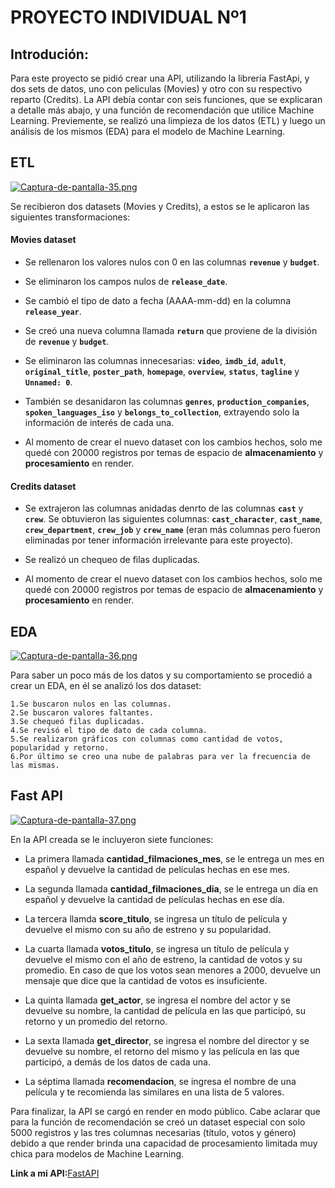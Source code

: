 # PROYECTO INDIVIDUAL Nº1

## Introdución:
Para este proyecto se pidió crear una API, utilizando la libreria FastApi, y dos sets de datos, uno con peliculas (Movies) y otro con su respectivo reparto (Credits). La API debía contar con seis funciones, que se explicaran a detalle más abajo, y una función de recomendación que utilice Machine Learning. Previemente, se realizó una limpieza de los datos (ETL) y luego un análisis de los mismos (EDA) para el modelo de Machine Learning.

## ETL
[![Captura-de-pantalla-35.png](https://i.postimg.cc/yxfvgFtY/Captura-de-pantalla-35.png)](https://postimg.cc/BPKxR1Jd)

Se recibieron dos datasets (Movies y Credits), a estos se le aplicaron las siguientes transformaciones:

#### Movies dataset
- Se rellenaron los valores nulos con 0 en las columnas **`revenue`** y **`budget`**.

- Se eliminaron los campos nulos de **`release_date`**.

- Se cambió el tipo de dato a fecha (AAAA-mm-dd) en la columna **`release_year`**.

- Se creó una nueva columna llamada  **`return`** que proviene de la división de **`revenue`** y **`budget`**.

- Se eliminaron las columnas innecesarias:  **`video`**, **`imdb_id`**,  **`adult`**, **`original_title`**, **`poster_path`**, **`homepage`**, **`overview`**, **`status`**, **`tagline`** y **`Unnamed: 0`**.

- También se desanidaron las columnas **`genres`**, **`production_companies`**, **`spoken_languages_iso`** y **`belongs_to_collection`**, extrayendo solo la información de interés de cada una.

- Al momento de crear el nuevo dataset con los cambios hechos, solo me quedé con 20000 registros por temas de espacio de **almacenamiento** y **procesamiento** en render.

#### Credits dataset
- Se extrajeron las columnas anidadas denrto de las columnas **`cast`** y  **`crew`**. Se obtuvieron las siguientes columnas: **`cast_character`**, **`cast_name`**, **` crew_department`**, **`crew_job`** y **`crew_name`** (eran más columnas pero fueron eliminadas por tener información irrelevante para este proyecto).

- Se realizó un chequeo de filas duplicadas.

- Al momento de crear el nuevo dataset con los cambios hechos, solo me quedé con 20000 registros por temas de espacio de **almacenamiento** y **procesamiento** en render.

## EDA
[![Captura-de-pantalla-36.png](https://i.postimg.cc/R0Np7BqL/Captura-de-pantalla-36.png)](https://postimg.cc/LqFVSGtJ)

Para saber un poco más de los datos y su comportamiento se procedió a crear un EDA, en él se analizó los dos dataset:

	1.Se buscaron nulos en las columnas.
	2.Se buscaron valores faltantes.
	3.Se chequeó filas duplicadas.
	4.Se revisó el tipo de dato de cada columna.
	5.Se realizaron gráficos con columnas como cantidad de votos, popularidad y retorno.
	6.Por último se creo una nube de palabras para ver la frecuencia de las mismas.

## Fast API
[![Captura-de-pantalla-37.png](https://i.postimg.cc/PrvbhQNK/Captura-de-pantalla-37.png)](https://postimg.cc/Vd10WMqb)

En la API creada se le incluyeron siete funciones:
- La primera llamada **cantidad_filmaciones_mes**, se le entrega un mes en español y devuelve la cantidad de películas hechas en ese mes.

- La segunda llamada **cantidad_filmaciones_dia**, se le entrega un día en español y devuelve la cantidad de películas hechas en ese día.

- La tercera llamda **score_titulo**, se ingresa un título de película y devuelve el mismo con su año de estreno y su popularidad.

- La cuarta llamada **votos_titulo**, se ingresa un título de película y devuelve el mismo con el año de estreno, la cantidad de votos y su promedio. En caso de que los votos sean menores a 2000, devuelve un mensaje que dice que la cantidad de votos es insuficiente.

- La quinta llamada **get_actor**, se ingresa el nombre del actor y se devuelve su nombre, la cantidad de película en las que participó, su retorno y un promedio del retorno.

- La sexta llamada **get_director**, se ingresa el nombre del director y se devuelve su nombre, el retorno del mismo y las película en las que participó, a demás de los datos de cada una.

- La séptima llamada **recomendacion**, se ingresa el nombre de una película y te recomienda las similares en una lista de 5 valores.

Para finalizar, la API se cargó en render en modo público. Cabe aclarar que para la función de recomendación se creó un dataset especial con solo 5000 registros y las tres columnas necesarias (título, votos y género) debido a que render brinda una capacidad de procesamiento limitada muy chica para modelos de Machine Learning. 

**Link a mi API:**[FastAPI](https://fast-api-iafs.onrender.com/docs#/)
